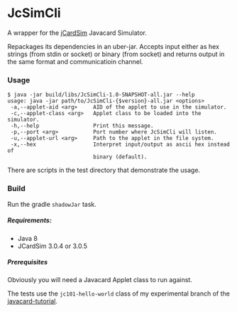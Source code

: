 # JcSimCli

A wrapper for the [jCardSim](https://jcardsim.org/) Javacard Simulator.

Repackages its dependencies in an uber-jar. Accepts input either as hex strings (from stdin or socket) or binary (from socket) and returns output in the same format and communicatioin channel.

### Usage

````
$ java -jar build/libs/JcSimCli-1.0-SNAPSHOT-all.jar --help
usage: java -jar path/to/JcSimCli-{$version}-all.jar <options>
 -a,--applet-aid <arg>     AID of the applet to use in the simulator.
 -c,--applet-class <arg>   Applet class to be loaded into the simulator.
 -h,--help                 Print this message.
 -p,--port <arg>           Port number where JcSimCli will listen.
 -u,--applet-url <arg>     Path to the applet in the file system.
 -x,--hex                  Interpret input/output as ascii hex instead of
                           binary (default).
````

There are scripts in the test directory that demonstrate the usage.

### Build

Run the gradle `shadowJar` task.

##### Requirements:
* Java 8
* JCardSim 3.0.4 or 3.0.5

##### Prerequisites

Obviously you will need a Javacard Applet class to run against.

The tests use the `jc101-hello-world` class of my experimental branch of the [javacard-tutorial](https://github.com/wielandgmeiner/javacard-tutorial).

